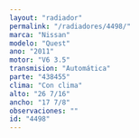 ```yaml
---
layout: "radiador"
permalink: "/radiadores/4498/"
marca: "Nissan"
modelo: "Quest"
ano: "2011"
motor: "V6 3.5"
transmision: "Automática"
parte: "438455"
clima: "Con clima"
alto: "26 7/16"
ancho: "17 7/8"
observaciones: ""
id: "4498"
---
```


